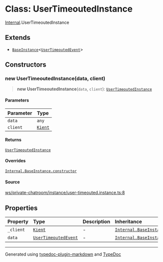 # Class: UserTimeoutedInstance

[Internal](../index.md).UserTimeoutedInstance

## Extends

- [`BaseInstance`](BaseInstance.md)\<[`UserTimeoutedEvent`](../interfaces/UserTimeoutedEvent.md)\>

## Constructors

### new UserTimeoutedInstance(data, client)

> **new UserTimeoutedInstance**(`data`, `client`): [`UserTimeoutedInstance`](UserTimeoutedInstance.md)

#### Parameters

| Parameter | Type |
| :------ | :------ |
| `data` | `any` |
| `client` | [`Kient`](../../classes/Kient.md) |

#### Returns

[`UserTimeoutedInstance`](UserTimeoutedInstance.md)

#### Overrides

[`Internal.BaseInstance.constructor`](BaseInstance.md#constructors)

#### Source

[ws/private-chatroom/instance/user-timeouted.instance.ts:8](https://github.com/zSoulweaver/kient/blob/cb3a38e/src/ws/private-chatroom/instance/user-timeouted.instance.ts#L8)

## Properties

| Property | Type | Description | Inheritance | Source |
| :------ | :------ | :------ | :------ | :------ |
| `_client` | [`Kient`](../../classes/Kient.md) | - | [`Internal.BaseInstance._client`](BaseInstance.md) | [utils/instance.base.ts:4](https://github.com/zSoulweaver/kient/blob/cb3a38e/src/utils/instance.base.ts#L4) |
| `data` | [`UserTimeoutedEvent`](../interfaces/UserTimeoutedEvent.md) | - | [`Internal.BaseInstance.data`](BaseInstance.md) | [utils/instance.base.ts:5](https://github.com/zSoulweaver/kient/blob/cb3a38e/src/utils/instance.base.ts#L5) |

***

Generated using [typedoc-plugin-markdown](https://www.npmjs.com/package/typedoc-plugin-markdown) and [TypeDoc](https://typedoc.org/)

